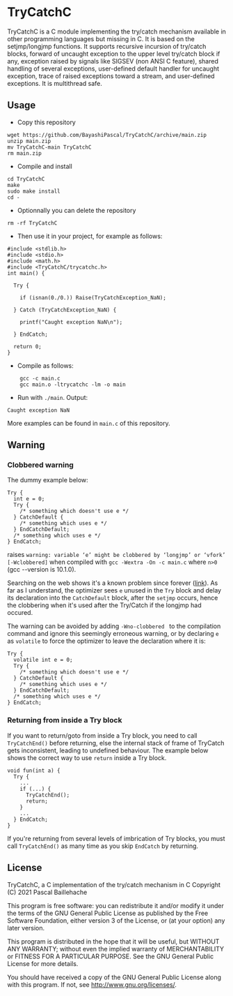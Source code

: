 # TryCatchC

TryCatchC is a C module implementing the try/catch mechanism available in other programming languages but missing in C. It is based on the setjmp/longjmp functions. It supports recursive incursion of try/catch blocks, forward of uncaught exception to the upper level try/catch block if any, exception raised by signals like SIGSEV (non ANSI C feature), shared handling of several exceptions, user-defined default handler for uncaught exception, trace of raised exceptions toward a stream, and user-defined exceptions. It is multithread safe.

## Usage

* Copy this repository
```
wget https://github.com/BayashiPascal/TryCatchC/archive/main.zip
unzip main.zip
mv TryCatchC-main TryCatchC
rm main.zip
```
* Compile and install
```
cd TryCatchC
make
sudo make install
cd -
```
* Optionnally you can delete the repository 
```
rm -rf TryCatchC
```
* Then use it in your project, for example as follows:
```
#include <stdlib.h>
#include <stdio.h>
#include <math.h>
#include <TryCatchC/trycatchc.h>
int main() {

  Try {

    if (isnan(0./0.)) Raise(TryCatchException_NaN);

  } Catch (TryCatchException_NaN) {

    printf("Caught exception NaN\n");

  } EndCatch;

  return 0;
}
```
* Compile as follows:
```
	gcc -c main.c
	gcc main.o -ltrycatchc -lm -o main
```
* Run with `./main`. Output:
```
Caught exception NaN
```

More examples can be found in `main.c` of this repository.

## Warning

### Clobbered warning

The dummy example below:

```
Try {
  int e = 0;
  Try { 
    /* something which doesn't use e */
  } CatchDefault {
    /* something which uses e */
  } EndCatchDefault;
  /* something which uses e */
} EndCatch;
```

raises `warning: variable ‘e’ might be clobbered by ‘longjmp’ or ‘vfork’ [-Wclobbered]` when compiled with `gcc -Wextra -On -c main.c` where `n>0` (gcc --version is 10.1.0).

Searching on the web shows it's a known problem since forever ([link](https://gcc.gnu.org/legacy-ml/gcc/1997-11/msg00029.html)). As far as I understand, the optimizer sees `e` unused in the `Try` block and delay its declaration into the `CatchDefault` block, after the `setjmp` occurs, hence the clobbering when it's used after the Try/Catch if the longjmp had occured.

The warning can be avoided by adding `-Wno-clobbered ` to the compilation command and ignore this seemingly erroneous warning, or by declaring `e` as `volatile` to force the optimizer to leave the declaration where it is:

```
Try {
  volatile int e = 0;
  Try { 
    /* something which doesn't use e */
  } CatchDefault {
    /* something which uses e */
  } EndCatchDefault;
  /* something which uses e */
} EndCatch;
```

### Returning from inside a Try block

If you want to return/goto from inside a Try block, you need to call `TryCatchEnd()` before returning, else the internal stack of frame of TryCatch gets inconsistent, leading to undefined behaviour. The example below shows the correct way to use `return` inside a Try block.

```
void fun(int a) {
  Try {
    ...
    if (...) {
      TryCatchEnd();
      return;
    }
    ...
  } EndCatch;
}
```

If you're returning from several levels of imbrication of Try blocks, you must call `TryCatchEnd()` as many time as you skip `EndCatch` by returning.

## License

TryCatchC, a C implementation of the try/catch mechanism in C
Copyright (C) 2021  Pascal Baillehache

This program is free software: you can redistribute it and/or modify
it under the terms of the GNU General Public License as published by
the Free Software Foundation, either version 3 of the License, or
(at your option) any later version.

This program is distributed in the hope that it will be useful,
but WITHOUT ANY WARRANTY; without even the implied warranty of
MERCHANTABILITY or FITNESS FOR A PARTICULAR PURPOSE.  See the
GNU General Public License for more details.

You should have received a copy of the GNU General Public License
along with this program.  If not, see <http://www.gnu.org/licenses/>.

